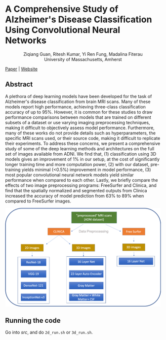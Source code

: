 # A Comprehensive Study of Alzheimer's Disease Classification Using Convolutional Neural Networks

<center>Ziqiang Guan, Ritesh Kumar, Yi Ren Fung, Madalina Fiterau</center>

<center>
    <italics>University of Massachusetts, Amherst</italics>
</center>

[Paper](https://arxiv.org/abs/1904.07950) | [Website](https://information-fusion-lab-umass.github.io/alzheimers-cnn-study/)

## Abstract

A plethora of deep learning models have been developed for the task of Alzheimer's disease classification from brain MRI scans. Many of these models report high performance, achieving three-class classification accuracy of up to 95%. However, it is common for these studies to draw performance comparisons between models that are trained on different subsets of a dataset or use varying imaging preprocessing techniques, making it difficult to objectively assess model performance. Furthermore, many of these works do not provide details such as hyperparameters, the specific MRI scans used, or their source code, making it difficult to replicate their experiments. To address these concerns, we present a comprehensive study of some of the deep learning methods and architectures on the full set of images available from ADNI. We find that, (1) classification using 3D models gives an improvement of 1% in our setup, at the cost of significantly longer training time and more computation power, (2) with our dataset, pre-training yields minimal (<0.5%) improvement in model performance, (3) most popular convolutional neural network models yield similar performance when compared to each other. Lastly, we briefly compare the effects of two image preprocessing programs: FreeSurfer and Clinica, and find that the spatially normalized and segmented outputs from Clinica increased the accuracy of model prediction from 63% to 89% when compared to FreeSurfer images.

![alt text](overview.png)

## Running the code
Go into *src*, and do `2d_run.sh` or `3d_run.sh`.
